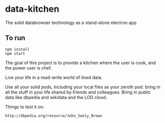 # data-kitchen
The solid databrowser technology as a stand-alone electron app

## To run

```
npm install
npm start
```

The goal of this project is to provide a kitchen where the user is cook, and
the power user is chef.

Live your life in a read-write world of lined data.

Use all your solid pods, including your local files as your zeroth pod.
bring in all the stuff in your life shared by friends and colleagues.
Bring in public data like dbpedia and wikidata and the LOD cloud.

Things to test it on:

`http://dbpedia.org/resource/John_Seely_Brown`
